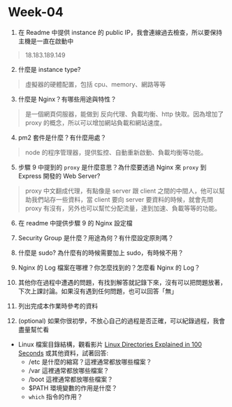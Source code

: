 # Week-04

1. 在 Readme 中提供 instance 的 public IP，我會連線過去檢查，所以要保持主機是一直在啟動中  
> 18.183.189.149  
2. 什麼是 instance type?  
> 虛擬器的硬體配置，包括 cpu、memory、網路等等  
3. 什麼是 Nginx？有哪些用途與特性？  
> 是一個網頁伺服器，能做到 反向代理、負載均衡、http 快取。因為增加了 proxy 的概念，所以可以增加網站負載和網站速度。
4. pm2 套件是什麼？有什麼用處？
> node 的程序管理器，提供監控、自動重新啟動、負載均衡等功能。
5. 步驟 9 中提到的 `proxy` 是什麼意思？為什麼要透過 Nginx 來 `proxy` 到 Express 開發的 Web Server?
> proxy 中文翻成代理，有點像是 server 跟 client 之間的中間人，他可以幫助我們站存一些資料，當 client 要向 server 要資料的時候，就會先問 proxy 有沒有，另外也可以幫忙分配流量，達到加速、負載等等的功能。
> 
6. 在 readme 中提供步驟 9 的 Nginx 設定檔  
> 
7. Security Group 是什麼？用途為何？有什麼設定原則嗎？
> 
8. 什麼是 sudo? 為什麼有的時候需要加上 sudo，有時候不用？
> 
9. Nginx 的 Log 檔案在哪裡？你怎麼找到的？怎麼看 Nginx 的 Log？
>
10. 其他你在過程中遭遇的問題，有找到解答就記錄下來，沒有可以把問題放著，下次上課討論。如果沒有遇到任何問題，也可以回答「無」
>
11. 列出完成本作業時參考的資料
>
12. (optional) 如果你很初學，不放心自己的過程是否正確，可以紀錄過程，我會盡量幫忙看
>

- Linux 檔案目錄結構，觀看影片 [Linux Directories Explained in 100 Seconds](https://www.youtube.com/watch?v=42iQKuQodW4)  或其他資料，試著回答:
    - /etc 是什麼的縮寫？這裡通常都放哪些檔案？
    - /var 這裡通常都放哪些檔案？
    - /boot 這裡通常都放哪些檔案？
    - $PATH 環境變數的作用是什麼？
    - `which` 指令的作用？
